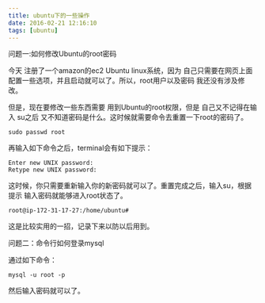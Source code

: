 ```yaml
---
title: ubuntu下的一些操作
date: 2016-02-21 12:16:10
tags: [ubuntu]
---
```


问题一:如何修改Ubuntu的root密码

今天 注册了一个amazon的ec2 Ubuntu linux系统，因为 自己只需要在网页上面 配置一些选项，并且启动就可以了。所以，root用户以及密码 我还没有涉及修改。

但是，现在要修改一些东西需要 用到Ubuntu的root权限，但是 自己又不记得在输入 su之后 又不知道密码是什么。这时候就需要命令去重置一下root的密码了。

	sudo passwd root	

再输入如下命令之后，terminal会有如下提示：

	Enter new UNIX password: 
	Retype new UNIX password: 

这时候，你只需要重新输入你的新密码就可以了。重置完成之后，输入su，根据提示 输入密码就能够进入root状态了。

	root@ip-172-31-17-27:/home/ubuntu# 

这是比较实用的一招，记录下来以防以后用到。

问题二：命令行如何登录mysql

通过如下命令：

	mysql -u root -p 

然后输入密码就可以了。